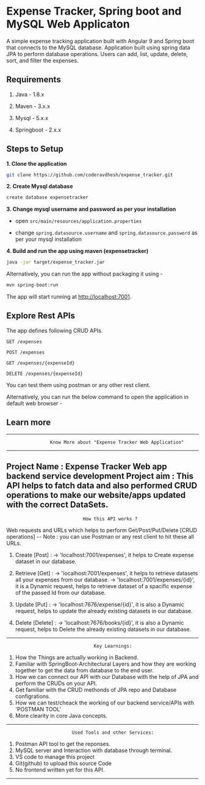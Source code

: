 # Expense Tracker, Spring boot and MySQL Web Applicaton
A simple expense tracking application built with Angular 9 and Spring boot that connects to the MySQL database. Application built using spring data JPA to perform database operations. Users can add, list, update, delete, sort, and filter the expenses.

## Requirements

1. Java - 1.8.x

2. Maven - 3.x.x

3. Mysql - 5.x.x

4. Springboot - 2.x.x

## Steps to Setup

**1. Clone the application**

```bash
git clone https://github.com/coderavdhesh/expense_tracker.git
```

**2. Create Mysql database**
```bash
create database expensetracker
```

**3. Change mysql username and password as per your installation**

+ open `src/main/resources/application.properties`

+ change `spring.datasource.username` and `spring.datasource.password` as per your mysql installation

**4. Build and run the app using maven (expensetracker)**

```bash
java -jar target/expense_tracker.jar
```

Alternatively, you can run the app without packaging it using -

```bash
mvn spring-boot:run
```

The app will start running at <http://localhost:7001>.

## Explore Rest APIs

The app defines following CRUD APIs.

    GET /expenses
    
    POST /expenses
    
    GET /expenses/{expenseId}
    
    DELETE /expenses/{expenseId}

You can test them using postman or any other rest client.

Alternatively, you can run the below command to open the application in default web browser -


## Learn more

-----------------------------------------------------------------------------------------------
                    Know More about "Expense Tracker Web Application"
-----------------------------------------------------------------------------------------------
Project Name : Expense Tracker Web app backend service development 
Project aim : This API helps to fatch data and also performed CRUD operations to make our website/apps updated with the correct DataSets.
-----------------------------------------------------------------------------------------------
                                How this API works ? 
Web requests and URLs which helps to perform Get/Post/Put/Delete [CRUD operations] --
Note : you can use Postman or any rest client to hit these all URLs.

1. Create [Post] : 
    -> 'localhost:7001/expenses', it helps to Create expense dataset in our database.

2. Retrieve [Get] : 
    -> 'localhost:7001/expenses', it helps to retrieve datasets all your expenses from our database.
    -> 'localhost:7001/expenses/{id}', it is a Dynamic request, helps to retrieve dataset of a spacific expense of the passed Id from our database.

3. Update [Put] :
    -> 'localhost:7676/expense/{id}', it is also a Dynamic request, helps to update the already existing datasets in our database.

4. Delete [Delete] :
    -> 'localhost:7676/books/{id}', it is also a Dynamic request, helps to Delete the already existing datasets in our database.
    
-----------------------------------------------------------------------------------------------
                                    Key Learnings:
1. How the Things are actually working in Backend.
2. Familiar with SpringBoot-Architectural Layers and how they are working together to get the
   data from database to the end user.
3. How we can connect our API with our Database with the help of JPA and perform the CRUDs on 
   your API.
4. Get familiar with the CRUD methonds of JPA repo and Database configrations.
5. How we can test/cheack the working of our backend service/APIs with 'POSTMAN TOOL'
6. More clearity in core Java concepts.
-----------------------------------------------------------------------------------------------
                            Used Tools and other Services: 
1. Postman API tool to get the reponses.
2. MySQL server and Interaction with database through terminal.
3. VS code to manage this project
4. Git(github) to upload this source Code
5. No frontend written yet for this API.
-----------------------------------------------------------------------------------------------
